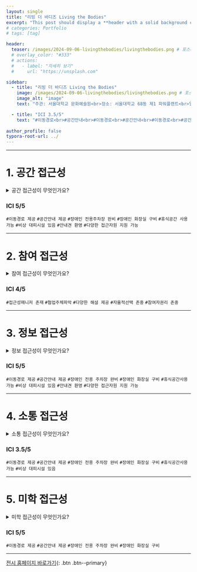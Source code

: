 ```yaml
---
layout: single
title: "리빙 더 바디즈 Living the Bodies"
excerpt: "This post should display a **header with a solid background color**, if the theme supports it."
# categories: Portfolio
# tags: [tag]

header:
  teaser: /images/2024-09-06-livingthebodies/livingthebodies.png # 포스터 이미지
  # overlay_color: "#333"
  # actions:
  #   - label: "자세히 보기"
  #     url: "https://unsplash.com"

sidebar:
  - title: "리빙 더 바디즈 Living the Bodies"
    image: /images/2024-09-06-livingthebodies/livingthebodies.png # 포스터 이미지
    image_alt: "image"
    text: "주관: 서울대학교 문화예술원<br>장소: 서울대학교 68동 제1 파워플랜트<br>일시: 2023.12.01(금) - 12.03(일)"

  - title: "ICI 3.5/5"
    text: "#이동경로<br>#공간안내<br>#이동경로<br>#공간안내<br>#이동경로<br>#공간안내"
    
author_profile: false
typora-root-url: ../
---
```

---

# 1. 공간 접근성
<details>
<summary>공간 접근성이 무엇인가요?</summary>
<div markdown="1">
이용자의 신체적, 정신적 특성을 고려하여 물리적 환경을 점검하고 필요한 시설과 안내를 제공하여, 이용자가 공간을 안전하고 편안하게 이용할 수 있도록 만드는 것을 의미합니다.
</div>
</details>

### ICI 5/5

`#이동경로 제공` `#공간안내 제공` `#장애인 전용주차장 완비` `#장애인 화장실 구비` `#휴식공간 사용가능` `#비상 대피시설 있음` `#안내견 환영` `#다양한 접근자원 지원 가능`

---

# 2. 참여 접근성
<details>
<summary>참여 접근성이 무엇인가요?</summary>
<div markdown="1">
프로그램의 기획 단계에서부터 다양한 이용자에게 프로그램을 참여할 때, 필요한 접근성 요소를 준비하는 것을 의미합니다.
</div>
</details>

### ICI 4/5
`#접근성매니저 존재` `#협업주체파악` `#다양한 해설 제공`  `#자율적선택 존중` `#참여자권리 존중`

---

# 3. 정보 접근성
<details>
<summary>정보 접근성이 무엇인가요?</summary>
<div markdown="1">
다양한 이용자에게 적합한 정보의 내용, 형식, 공지 기간, 전달 방법 등을 고려하여 보다 정보에 접근하기 쉽게 만드는 것을 의미합니다.
</div>
</details>

### ICI 5/5

`#이동경로 제공` `#공간안내 제공` `#장애인 전용 주차장 완비` `#장애인 화장실 구비` `#휴식공간사용가능` `#비상 대피시설 있음` `#안내견 환영` `#다양한 접근자원 지원 가능`

---

# 4. 소통 접근성
<details>
<summary>소통 접근성이 무엇인가요?</summary>
<div markdown="1">
다양한 이용자와의 소통을 위해 필요한 것들을 사전에 갖추어 원활한 의사소통을 할 수 있도록 준비하는 것을 의미합니다
</div>
</details>

### ICI 3.5/5

`#이동경로 제공` `#공간안내 제공` `#장애인 전용 주차장 완비` `#장애인 화장실 구비` `#휴식공간사용가능` `#비상 대피시설 있음` 

---

# 5. 미학 접근성
<details>
<summary>미학 접근성이 무엇인가요?</summary>
<div markdown="1">
접근성이 기능적 역할 뿐만 아니라 아름다움과 접근성 사이의 균형을 찾아가며, 고유한 미적 요소를 가지는 것을 의미합니다. 
</div>
</details>

### ICI 5/5

`#이동경로 제공` `#공간안내 제공` `#장애인 전용 주차장 완비` `#장애인 화장실 구비` 

---

[전시 홈페이지 바로가기](https://culture.snu.ac.kr/event/livingthebodies/){: .btn .btn--primary}

<!-- https://levell1.github.io/markdown/Image-Link/#1-%EB%B2%84%ED%8A%BC -->




